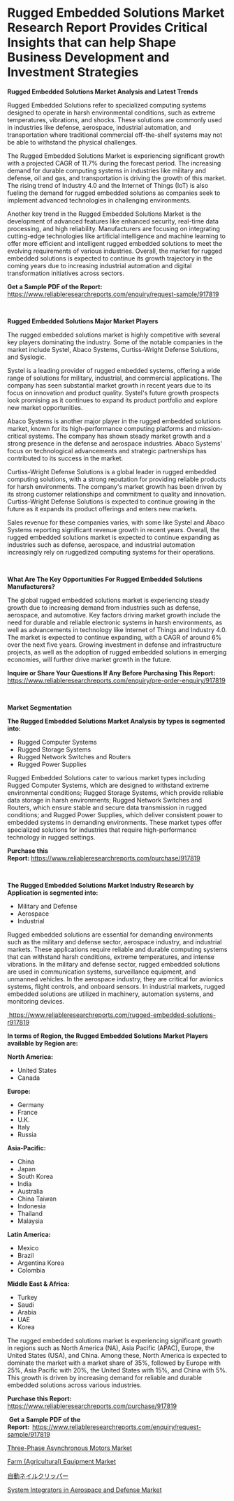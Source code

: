 <p><h1>Rugged Embedded Solutions Market Research Report Provides Critical Insights that can help Shape Business Development and Investment Strategies</h1></p><p><strong>Rugged Embedded Solutions Market Analysis and Latest Trends</strong></p>
<p><p>Rugged Embedded Solutions refer to specialized computing systems designed to operate in harsh environmental conditions, such as extreme temperatures, vibrations, and shocks. These solutions are commonly used in industries like defense, aerospace, industrial automation, and transportation where traditional commercial off-the-shelf systems may not be able to withstand the physical challenges.</p><p>The Rugged Embedded Solutions Market is experiencing significant growth with a projected CAGR of 11.7% during the forecast period. The increasing demand for durable computing systems in industries like military and defense, oil and gas, and transportation is driving the growth of this market. The rising trend of Industry 4.0 and the Internet of Things (IoT) is also fueling the demand for rugged embedded solutions as companies seek to implement advanced technologies in challenging environments.</p><p>Another key trend in the Rugged Embedded Solutions Market is the development of advanced features like enhanced security, real-time data processing, and high reliability. Manufacturers are focusing on integrating cutting-edge technologies like artificial intelligence and machine learning to offer more efficient and intelligent rugged embedded solutions to meet the evolving requirements of various industries. Overall, the market for rugged embedded solutions is expected to continue its growth trajectory in the coming years due to increasing industrial automation and digital transformation initiatives across sectors.</p></p>
<p><strong>Get a Sample PDF of the Report:&nbsp;</strong> <a href="https://www.reliableresearchreports.com/enquiry/request-sample/917819">https://www.reliableresearchreports.com/enquiry/request-sample/917819</a></p>
<p>&nbsp;</p>
<p><strong>Rugged Embedded Solutions Major Market Players</strong></p>
<p><p>The rugged embedded solutions market is highly competitive with several key players dominating the industry. Some of the notable companies in the market include Systel, Abaco Systems, Curtiss-Wright Defense Solutions, and Syslogic. </p><p>Systel is a leading provider of rugged embedded systems, offering a wide range of solutions for military, industrial, and commercial applications. The company has seen substantial market growth in recent years due to its focus on innovation and product quality. Systel's future growth prospects look promising as it continues to expand its product portfolio and explore new market opportunities.</p><p>Abaco Systems is another major player in the rugged embedded solutions market, known for its high-performance computing platforms and mission-critical systems. The company has shown steady market growth and a strong presence in the defense and aerospace industries. Abaco Systems' focus on technological advancements and strategic partnerships has contributed to its success in the market.</p><p>Curtiss-Wright Defense Solutions is a global leader in rugged embedded computing solutions, with a strong reputation for providing reliable products for harsh environments. The company's market growth has been driven by its strong customer relationships and commitment to quality and innovation. Curtiss-Wright Defense Solutions is expected to continue growing in the future as it expands its product offerings and enters new markets.</p><p>Sales revenue for these companies varies, with some like Systel and Abaco Systems reporting significant revenue growth in recent years. Overall, the rugged embedded solutions market is expected to continue expanding as industries such as defense, aerospace, and industrial automation increasingly rely on ruggedized computing systems for their operations.</p></p>
<p>&nbsp;</p>
<p><strong>What Are The Key Opportunities For Rugged Embedded Solutions Manufacturers?</strong></p>
<p><p>The global rugged embedded solutions market is experiencing steady growth due to increasing demand from industries such as defense, aerospace, and automotive. Key factors driving market growth include the need for durable and reliable electronic systems in harsh environments, as well as advancements in technology like Internet of Things and Industry 4.0. The market is expected to continue expanding, with a CAGR of around 6% over the next five years. Growing investment in defense and infrastructure projects, as well as the adoption of rugged embedded solutions in emerging economies, will further drive market growth in the future.</p></p>
<p><strong>Inquire or Share Your Questions If Any Before Purchasing This Report:</strong> <a href="https://www.reliableresearchreports.com/enquiry/pre-order-enquiry/917819">https://www.reliableresearchreports.com/enquiry/pre-order-enquiry/917819</a></p>
<p>&nbsp;</p>
<p><strong>Market Segmentation</strong></p>
<p><strong>The Rugged Embedded Solutions Market Analysis by types is segmented into:</strong></p>
<p><ul><li>Rugged Computer Systems</li><li>Rugged Storage Systems</li><li>Rugged Network Switches and Routers</li><li>Rugged Power Supplies</li></ul></p>
<p><p>Rugged Embedded Solutions cater to various market types including Rugged Computer Systems, which are designed to withstand extreme environmental conditions; Rugged Storage Systems, which provide reliable data storage in harsh environments; Rugged Network Switches and Routers, which ensure stable and secure data transmission in rugged conditions; and Rugged Power Supplies, which deliver consistent power to embedded systems in demanding environments. These market types offer specialized solutions for industries that require high-performance technology in rugged settings.</p></p>
<p><strong>Purchase this Report:&nbsp;</strong><a href="https://www.reliableresearchreports.com/purchase/917819">https://www.reliableresearchreports.com/purchase/917819</a></p>
<p>&nbsp;</p>
<p><strong>The Rugged Embedded Solutions Market Industry Research by Application is segmented into:</strong></p>
<p><ul><li>Military and Defense</li><li>Aerospace</li><li>Industrial</li></ul></p>
<p><p>Rugged embedded solutions are essential for demanding environments such as the military and defense sector, aerospace industry, and industrial markets. These applications require reliable and durable computing systems that can withstand harsh conditions, extreme temperatures, and intense vibrations. In the military and defense sector, rugged embedded solutions are used in communication systems, surveillance equipment, and unmanned vehicles. In the aerospace industry, they are critical for avionics systems, flight controls, and onboard sensors. In industrial markets, rugged embedded solutions are utilized in machinery, automation systems, and monitoring devices.</p></p>
<p><a href="https://www.reliableresearchreports.com/rugged-embedded-solutions-r917819">&nbsp;https://www.reliableresearchreports.com/rugged-embedded-solutions-r917819</a></p>
<p><strong>In terms of Region, the Rugged Embedded Solutions Market Players available by Region are:</strong></p>
<p>
    <p> <strong> North America: </strong>
        <ul>
            <li>United States</li>
            <li>Canada</li>
        </ul>
        </p> 
    <p> <strong> Europe: </strong>
        <ul>
            <li>Germany</li>
            <li>France</li>
            <li>U.K.</li>
            <li>Italy</li>
            <li>Russia</li>
        </ul>
        </p> 
    <p> <strong> Asia-Pacific: </strong>
        <ul>
            <li>China</li>
            <li>Japan</li>
            <li>South Korea</li>
            <li>India</li>
            <li>Australia</li>
            <li>China Taiwan</li>
            <li>Indonesia</li>
            <li>Thailand</li>
            <li>Malaysia</li>
        </ul>
        </p> 
    <p> <strong> Latin America: </strong>
        <ul>
            <li>Mexico</li>
            <li>Brazil</li>
            <li>Argentina Korea</li>
            <li>Colombia</li>
        </ul>
        </p> 
    <p> <strong> Middle East & Africa: </strong>
        <ul>
            <li>Turkey</li>
            <li>Saudi</li>
            <li>Arabia</li>
            <li>UAE</li>
            <li>Korea</li>
        </ul>
    </p>
    </p>
<p><p>The rugged embedded solutions market is experiencing significant growth in regions such as North America (NA), Asia Pacific (APAC), Europe, the United States (USA), and China. Among these, North America is expected to dominate the market with a market share of 35%, followed by Europe with 25%, Asia Pacific with 20%, the United States with 15%, and China with 5%. This growth is driven by increasing demand for reliable and durable embedded solutions across various industries.</p></p>
<p><strong>Purchase this Report: </strong><a href="https://www.reliableresearchreports.com/purchase/917819">https://www.reliableresearchreports.com/purchase/917819</a></p>
<p>&nbsp;<strong>Get a Sample PDF of the Report:&nbsp;&nbsp;</strong><a href="https://www.reliableresearchreports.com/enquiry/request-sample/917819">https://www.reliableresearchreports.com/enquiry/request-sample/917819</a></p>
<p><strong></strong></p>
<p><p><a href="https://www.linkedin.com/pulse/decoding-three-phase-asynchronous-motors-market-metrics-share-s33tc">Three-Phase Asynchronous Motors Market</a></p><p><a href="https://www.linkedin.com/pulse/farm-agricultural-equipment-market-insights-cagr-trends-zp6lc">Farm (Agricultural) Equipment Market</a></p><p><a href="https://medium.com/@carllane655/%E8%87%AA%E5%8B%95%E7%88%AA%E5%88%87%E3%82%8A%E6%A9%9F%E5%B8%82%E5%A0%B4%E8%A6%8F%E6%A8%A1%E3%81%AF-%E3%82%B0%E3%83%AD%E3%83%BC%E3%83%90%E3%83%AB%E7%94%A3%E6%A5%AD%E3%81%A7%E6%9C%80%E9%81%A9%E3%81%AA%E3%83%9E%E3%83%BC%E3%82%B1%E3%83%86%E3%82%A3%E3%83%B3%E3%82%B0%E3%83%81%E3%83%A3%E3%83%8D%E3%83%AB%E3%82%92%E7%A4%BA%E3%81%97%E3%81%A6%E3%81%84%E3%81%BE%E3%81%99-f785c91719ed">自動ネイルクリッパー</a></p><p><a href="https://github.com/HenrietteMills1/Market-Research-Report-List-1/blob/main/system-integrators-in-aerospace-and-defense-market.md">System Integrators in Aerospace and Defense Market</a></p></p>